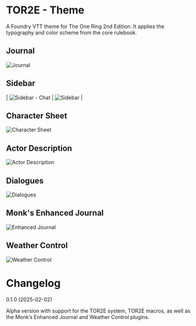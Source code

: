 # TOR2E - Theme
A Foundry VTT theme for The One Ring 2nd Edition. It applies the typography and color scheme from the core rulebook.

## Journal
![Journal](screenshots/journal.png)

## Sidebar
| ![Sidebar - Chat](screenshots/chat.png) | ![Sidebar](screenshots/sidebar.png) |

## Character Sheet
![Character Sheet](screenshots/character_sheet.png)

## Actor Description
![Actor Description](screenshots/actor_description.png)

## Dialogues
![Dialogues](screenshots/dialogue.png)

## Monk's Enhanced Journal
![Enhanced Journal](screenshots/monks_enhanced_journal.png)


## Weather Control
![Weather Control](screenshots/weather_control.png)


# Changelog
0.1.0 (2025-02-02)

Alpha version with support for the TOR2E system, TOR2E macros, as well as the Monk’s Enhanced Journal and Weather Control plugins.  
